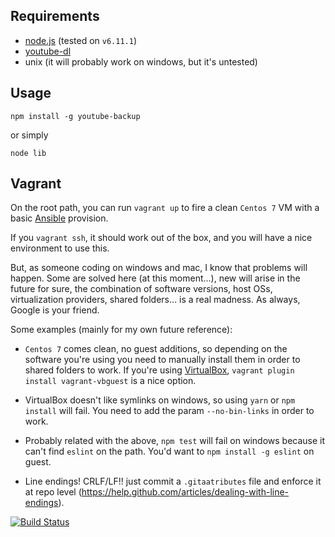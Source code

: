 ## Requirements
- [node.js](https://nodejs.org) (tested on `v6.11.1`)
- [youtube-dl](https://rg3.github.io/youtube-dl/)
- unix (it will probably work on windows, but it's untested)

## Usage
`npm install -g youtube-backup`

or simply

`node lib`

## Vagrant
On the root path, you can run `vagrant up` to fire a clean `Centos 7` VM with a basic [Ansible](https://www.ansible.com/) provision.

If you `vagrant ssh`, it should work out of the box, and you will have a nice environment to use this.

But, as someone coding on windows and mac, I know that problems will happen.
Some are solved here (at this moment...), new will arise in the future for sure, the combination of software versions, host OSs,
virtualization providers, shared folders... is a real madness.
As always, Google is your friend.

Some examples (mainly for my own future reference):

- `Centos 7` comes clean, no guest additions, so depending on the software you're using you need to manually install them in order to shared folders to work.
If you're using [VirtualBox](https://www.virtualbox.org/), `vagrant plugin install vagrant-vbguest` is a nice option.

- VirtualBox doesn't like symlinks on windows, so using `yarn` or `npm install` will fail. You need to add the param `--no-bin-links` in order to work.

- Probably related with the above, `npm test` will fail on windows because it can't find `eslint` on the path. You'd want to `npm install -g eslint` on guest.

- Line endings! CRLF/LF!! just commit a `.gitaatributes` file and enforce it at repo level (https://help.github.com/articles/dealing-with-line-endings).

[![Build Status](https://travis-ci.org/ferjgar/youtube-backup.svg?branch=master)](https://travis-ci.org/ferjgar/youtube-backup)

